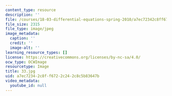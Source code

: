 ```yaml
---
content_type: resource
description: ''
file: /courses/18-03-differential-equations-spring-2010/a7ec72342c8ff6722c242c8c5b83647b_33.jpg
file_size: 2315
file_type: image/jpeg
image_metadata:
  caption: ''
  credit: ''
  image-alt: ''
learning_resource_types: []
license: https://creativecommons.org/licenses/by-nc-sa/4.0/
ocw_type: OCWImage
resourcetype: Image
title: 33.jpg
uid: a7ec7234-2c8f-f672-2c24-2c8c5b83647b
video_metadata:
  youtube_id: null
---
```

